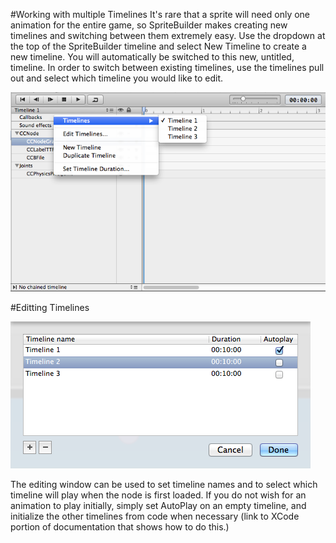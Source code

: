 
#Working with multiple Timelines
It's rare that a sprite will need only one animation for the entire game, so SpriteBuilder makes creating new timelines and switching between them extremely easy.  Use the dropdown at the top of the SpriteBuilder timeline and select New Timeline to create a new timeline.  You will automatically be switched to this new, untitled, timeline.  In order to switch between existing timelines, use the timelines pull out and select which timeline you would like to edit.

![img](timeline-select-timeline-context-menu.png)

#Editting Timelines

![img](timeline-edit-dialog.png)

The editing window can be used to set timeline names and to select which timeline will play when the node is first loaded.  If you do not wish for an animation to play initially, simply set AutoPlay on an empty timeline, and initialize the other timelines from code when necessary (link to XCode portion of documentation that shows how to do this.)